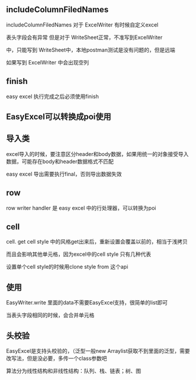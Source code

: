## includeColumnFiledNames

includeColumnFiledNames 对于 ExcelWriter 有时候自定义excel

表头字段会有异常 但是对于 WriteSheet正常，不准写到ExcelWriter

中，只能写到 WriteSheet中，本地postman测试是没有问题的，但是远端

如果写到 ExcelWriter 中会出现空列

## finish

easy excel 执行完成之后必须使用finish

## EasyExcel可以转换成poi使用

## 导入类

excel导入的时候，要注意区分header和body数据，如果用统一的对象接受导入数据，可能存在body和header数据格式不匹配

easy excel 导出需要执行final，否则导出数据失效

## row

row writer handler 是 easy excel 中的行处理器，可以转换为poi

## cell

cell. get cell style 中的风格get出来后，重新设置会覆盖以前的，相当于浅拷贝

而且会影响其他单元格，因为excel中的cell style 只有几种代表

设置单个cell style的时候用clone style from 这个api

## 使用

EasyWriter.write 里面的data不需要EasyExcel支持，很简单的list即可

当表头字段相同的时候，会合并单元格

## 头校验

EasyExcel是支持头校验的，（泛型一般new Arraylist获取不到里面的泛型，需要改写法，但是没必要，多传一个class参数吧

算法分为线性结构和非线性结构：队列、栈、链表；树、图
